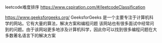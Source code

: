 
leetcode难度排序
https://www.cspiration.com/#/leetcodeClassification

https://www.geeksforgeeks.org/
GeeksforGeeks 是一个主要专注于计算机科学的网站。它有大量的算法，解决方案和编程问题
该网站也有很多面试中经常问到的问题。由于该网站更多地涉及计算机科学，因此你可以找到很多编程问题在大多数著名语言下的解决方案